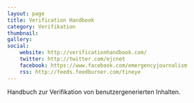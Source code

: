 ```yaml
---
layout: page
title: Verification Handbook
category: Verifikation
thumbnail:
gallery:
social:
    website: http://verificationhandbook.com/
    twitter: http://twitter.com/ejcnet
    facebook: https://www.facebook.com/emergencyjournalism
    rss: http://feeds.feedburner.com/tineye
---
```

Handbuch zur Verifikation von benutzergenerierten Inhalten.